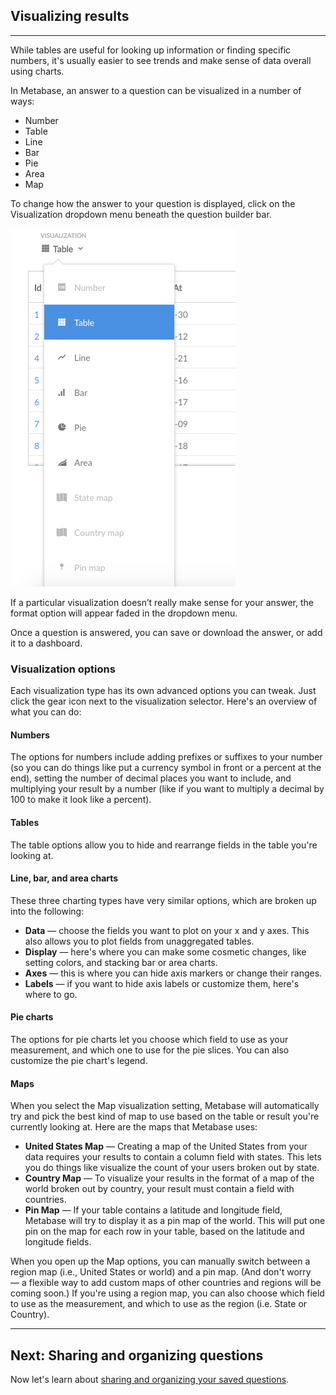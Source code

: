 ## Visualizing results
---
While tables are useful for looking up information or finding specific numbers, it's usually easier to see trends and make sense of data overall using charts.

In Metabase, an answer to a question can be visualized in a number of ways:

* Number
* Table
* Line
* Bar
* Pie
* Area
* Map

To change how the answer to your question is displayed, click on the Visualization dropdown menu beneath the question builder bar.

![visualizechoices](images/VisualizeChoices.png)

If a particular visualization doesn’t really make sense for your answer, the format option will appear faded in the dropdown menu.

Once a question is answered, you can save or download the answer, or add it to a dashboard.

### Visualization options

Each visualization type has its own advanced options you can tweak. Just click the gear icon next to the visualization selector. Here's an overview of what you can do:

#### Numbers
The options for numbers include adding prefixes or suffixes to your number (so you can do things like put a currency symbol in front or a percent at the end), setting the number of decimal places you want to include, and multiplying your result by a number (like if you want to multiply a decimal by 100 to make it look like a percent).

#### Tables
The table options allow you to hide and rearrange fields in the table you're looking at.

#### Line, bar, and area charts
These three charting types have very similar options, which are broken up into the following:
* **Data** — choose the fields you want to plot on your x and y axes. This also allows you to plot fields from unaggregated tables.
* **Display** — here's where you can make some cosmetic changes, like setting colors, and stacking bar or area charts.
* **Axes** — this is where you can hide axis markers or change their ranges.
* **Labels** — if you want to hide axis labels or customize them, here's where to go.

#### Pie charts
The options for pie charts let you choose which field to use as your measurement, and which one to use for the pie slices. You can also customize the pie chart's legend.

#### Maps
When you select the Map visualization setting, Metabase will automatically try and pick the best kind of map to use based on the table or result you're currently looking at. Here are the maps that Metabase uses:

* **United States Map** — Creating a map of the United States from your data requires your results to contain a column field with states. This lets you do things like visualize the count of your users broken out by state.
* **Country Map** — To visualize your results in the format of a map of the world broken out by country, your result must contain a field with countries.
* **Pin Map** — If your table contains a latitude and longitude field, Metabase will try to display it as a pin map of the world. This will put one pin on the map for each row in your table, based on the latitude and longitude fields.

When you open up the Map options, you can manually switch between a region map (i.e., United States or world) and a pin map. (And don't worry — a flexible way to add custom maps of other countries and regions will be coming soon.) If you're using a region map, you can also choose which field to use as the measurement, and which to use as the region (i.e. State or Country).

---

## Next: Sharing and organizing questions
Now let's learn about [sharing and organizing your saved questions](05-sharing-answers.md).
